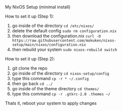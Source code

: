My NixOS Setup (minimal install)

How to set it up (Step 1):
1. go inside of the directory `cd /etc/nixos/`
2. delete the default config `sudo rm configuration.nix`
3. then download the configuration.nix `curl -O https://raw.githubusercontent.com/mokuken/nixos-setup/main/nixos/configuration.nix`
4. then rebuild your system `sudo nixos-rebuild switch`

How to set it up (Step 2):
1. git clone the repo
2. go inside of the directory `cd nixos-setup/config`
3. type this command `cp -r * ~/.config`
4. then go back `cd ../`
5. go inside of the theme directory `cd themes/`
6. type this command `cp -r .gtkrc-2.0 .themes ~/`

Thats it, reboot your system to apply changes
